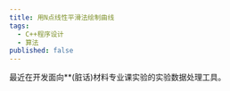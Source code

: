 ```yaml
---
title: 用N点线性平滑法绘制曲线
tags: 
  - C++程序设计
  - 算法
published: false
---
```


最近在开发面向**(脏话)材料专业课实验的实验数据处理工具。
